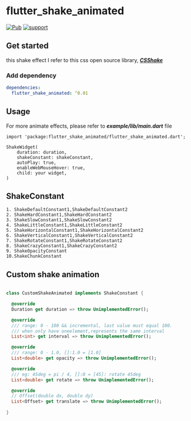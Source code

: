 # flutter_shake_animated
[![Pub](https://img.shields.io/pub/v/flutter_shake_animated.svg?style=flat-square)](https://pub.dartlang.org/packages/dio)
[![support](https://img.shields.io/badge/platform-flutter%7Cflutter%20web%7Cdart%20vm-ff69b4.svg?style=flat-square)](https://github.com/aiyakuaile/flutter_shake_animated)


## Get started

this shake effect I refer to this css open source library, ***[CSShake](https://elrumordelaluz.github.io/csshake/)***

### Add dependency

```yaml
dependencies:
  flutter_shake_animated: ^0.01
```

## Usage

For more animate effects, please refer to ***example/lib/main.dart*** file

```
import 'package:flutter_shake_animated/flutter_shake_animated.dart';

ShakeWidget(
    duration: duration,
    shakeConstant: shakeConstant,
    autoPlay: true,
    enableWebMouseHover: true,
    child: your widget,
)
```

## ShakeConstant
    1. ShakeDefaultConstant1,ShakeDefaultConstant2
    2. ShakeHardConstant1,ShakeHardConstant2
    3. ShakeSlowConstant1,ShakeSlowConstant2
    4. ShakeLittleConstant1,ShakeLittleConstant2
    5. ShakeHorizontalConstant1,ShakeHorizontalConstant2
    6. ShakeVerticalConstant1,ShakeVerticalConstant2
    7. ShakeRotateConstant1,ShakeRotateConstant2
    8. ShakeCrazyConstant1,ShakeCrazyConstant2
    9. ShakeOpacityConstant
    10.ShakeChunkConstant


## Custom shake animation

```dart

class CustomShakeAnimated implements ShakeConstant {

  @override
  Duration get duration => throw UnimplementedError();

  @override
  /// range: 0 - 100 && incremental, last value must equal 100. 
  /// when only have oneelement,represents the same interval
  List<int> get interval => throw UnimplementedError();

  @override
  /// range: 0 - 1.0, []:1.0 = [1.0]
  List<double> get opacity => throw UnimplementedError();

  @override
  /// eg: 45deg = pi / 4, []:0 = [45]: rotate 45deg
  List<double> get rotate => throw UnimplementedError();

  @override
  // Offset(double dx, double dy)
  List<Offset> get translate => throw UnimplementedError();
  
}

```




